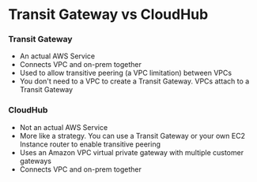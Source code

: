# Transit Gateway vs CloudHub

### Transit Gateway
* An actual AWS Service
* Connects VPC and on-prem together
* Used to allow transitive peering (a VPC limitation) between VPCs
* You don't need to a VPC to create a Transit Gateway. VPCs attach to a Transit Gateway


### CloudHub
* Not an actual AWS Service
* More like a strategy. You can use a Transit Gateway or your own EC2 Instance router to enable transitive peering
* Uses an Amazon VPC virtual private gateway with multiple customer gateways
* Connects VPC and on-prem together
